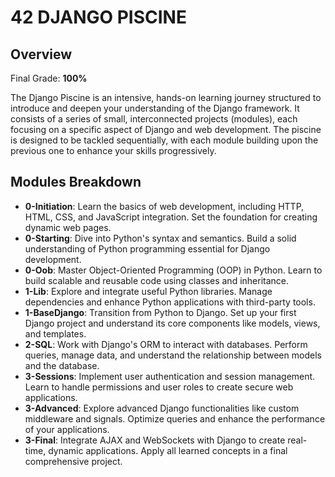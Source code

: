 # 42 DJANGO PISCINE

## Overview

Final Grade: **100%**

The Django Piscine is an intensive, hands-on learning journey structured to introduce and deepen your understanding of the Django framework. It consists of a series of small, interconnected projects (modules), each focusing on a specific aspect of Django and web development. The piscine is designed to be tackled sequentially, with each module building upon the previous one to enhance your skills progressively.

## Modules Breakdown

- **0-Initiation**: Learn the basics of web development, including HTTP, HTML, CSS, and JavaScript integration. Set the foundation for creating dynamic web pages.
- **0-Starting**: Dive into Python's syntax and semantics. Build a solid understanding of Python programming essential for Django development.
- **0-Oob**: Master Object-Oriented Programming (OOP) in Python. Learn to build scalable and reusable code using classes and inheritance.
- **1-Lib**: Explore and integrate useful Python libraries. Manage dependencies and enhance Python applications with third-party tools.
- **1-BaseDjango**: Transition from Python to Django. Set up your first Django project and understand its core components like models, views, and templates.
- **2-SQL**: Work with Django's ORM to interact with databases. Perform queries, manage data, and understand the relationship between models and the database.
- **3-Sessions**: Implement user authentication and session management. Learn to handle permissions and user roles to create secure web applications.
- **3-Advanced**: Explore advanced Django functionalities like custom middleware and signals. Optimize queries and enhance the performance of your applications.
- **3-Final**: Integrate AJAX and WebSockets with Django to create real-time, dynamic applications. Apply all learned concepts in a final comprehensive project.



